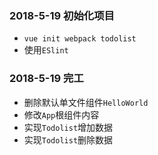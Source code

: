 ### 2018-5-19 初始化项目
- `vue init webpack todolist`
- 使用`ESlint`

### 2018-5-19 完工
- 删除默认单文件组件`HelloWorld`
- 修改`App`根组件内容
- 实现`Todolist`增加数据
- 实现`Todolist`删除数据